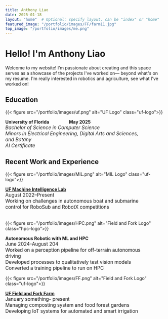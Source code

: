 ```yaml
---
title: Anthony Liao
date: 2025-01-18
layout: "home"  # Optional: specify layout, can be "index" or "home"
featured_image: "/portfolio/images/FF/farm11.jpg" 
top_image: "/portfolio/images/me.png" 
---
```

# Hello! I'm Anthony Liao
Welcome to my website! I’m passionate about creating and this space serves as a showcase of the projects I've worked on— beyond what's on my resume. I'm really interested in robotics and agriculture, see what I've worked on!

## Education

{{< figure src="/portfolio/images/uf.png" alt="UF Logo" class="uf-logo">}}
<div class="bordered-text">
<b>University of Florida &nbsp;&nbsp;&nbsp;&nbsp;&nbsp;&nbsp;&nbsp;&nbsp;&nbsp;&nbsp;&nbsp;&nbsp;&nbsp;&nbsp;&nbsp;&nbsp;&nbsp;&nbsp;May 2025</b> <br>
<div style="font-size: 0.95rem;">
<i>Bachelor of Science in Computer Science<br>
Minors in Electrical Engineering, Digital Arts and Sciences,<br> and Botany
<br>AI Certificate</i> 
</div>
</div>

## Recent Work and Experience    


{{< figure src="/portfolio/images/MIL.png" alt="MIL Logo" class="uf-logo">}}
<div class="bordered-text">
<b><a href="/portfolio/projects/mil/">UF Machine Intelligence Lab</a></b> <br>
<div style="font-size: 0.95rem;">
August 2022–Present<br>
Working on challenges in autonomous boat and submarine<br>
control for RoboSub and RobotX competitions<br>
<br>
</div>
</div>

{{< figure src="/portfolio/images/HPC.png" alt="Field and Fork Logo" class="hpc-logo">}}
<div class="bordered-text">
<b>Autonomous Robotic with ML and HPC</b> <br>
<div style="font-size: 0.95rem;">
June 2024-August 204<br>
Worked on a perception pipeline for off-terrain autonomous <br>driving<br>
Developed processes to qualitatively test vision models<br>
Converted a training pipeline to run on HPC<br>
</div>
</div>

{{< figure src="/portfolio/images/FF.png" alt="Field and Fork Logo" class="uf-logo">}}
<div class="bordered-text">
<b><a href="/projects/fieldfork/">UF Field and Fork Farm</a></b> <br>
<div style="font-size: 0.95rem;">
January something- present<br>
Managing composting system and food forest gardens<br>
Developing IoT systems for automated and smart irrigation<br>
<br>
</div>
</div>